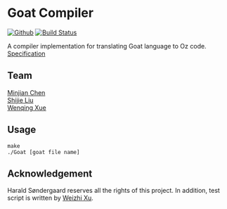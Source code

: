 # Goat Compiler

[![Github](https://img.shields.io/github/license/MarsXue/Goat-Compiler.svg)](https://github.com/MarsXue/Goat-Compiler/blob/master/LICENSE)
[![Build Status](https://travis-ci.com/MarsXue/Goat-Compiler.svg?token=tmS9MXFM8qRhKKvbYpnD&branch=master)](https://travis-ci.com/MarsXue/Goat-Compiler)

A compiler implementation for translating Goat language to Oz code. [Specification](https://github.com/MarsXue/Goat-Compiler/blob/master/Specifications/asg3.pdf)

## Team
[Minjian Chen](https://github.com/cmjhaha886)  
[Shijie Liu](https://github.com/shijiel2)  
[Wenqing Xue](https://github.com/MarsXue)  

## Usage
```
make
./Goat [goat file name]
```
## Acknowledgement
Harald Søndergaard reserves all the rights of this project.
In addition, test script is written by [Weizhi Xu](https://github.com/PwzXxm/PLI_Goat_Compiler).
